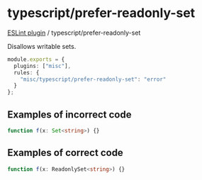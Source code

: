 # typescript/prefer-readonly-set

[ESLint plugin](https://ilyub.github.io/eslint-plugin-misc/) / typescript/prefer-readonly-set

Disallows writable sets.

```ts
module.exports = {
  plugins: ["misc"],
  rules: {
    "misc/typescript/prefer-readonly-set": "error"
  }
};
```

## Examples of incorrect code

```ts
function f(x: Set<string>) {}
```

## Examples of correct code

```ts
function f(x: ReadonlySet<string>) {}
```